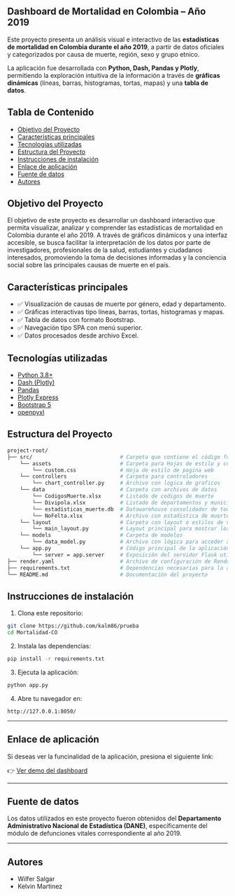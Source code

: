 ## Dashboard de Mortalidad en Colombia – Año 2019
Este proyecto presenta un análisis visual e interactivo de las **estadísticas de mortalidad en Colombia durante el año 2019**, a partir de datos oficiales y categorizados por causa de muerte, región, sexo y grupo etnico.

La aplicación fue desarrollada con **Python, Dash, Pandas y Plotly**, permitiendo la exploración intuitiva de la información a través de **gráficas dinámicas** (líneas, barras, histogramas, tortas, mapas) y una **tabla de datos**.

## Tabla de Contenido

- [Objetivo del Proyecto](#objetivo-del-proyecto)
- [Características principales](#características-principales)
- [Tecnologías utilizadas](#tecnologías-utilizadas)
- [Estructura del Proyecto](#estructura-del-proyecto)
- [Instrucciones de instalación](#instrucciones-de-instalación)
- [Enlace de aplicación](#enlace-de-aplicación)
- [Fuente de datos](#fuente-de-datos)
- [Autores](#autores)

## Objetivo del Proyecto
El objetivo de este proyecto es desarrollar un dashboard interactivo que permita visualizar, analizar y comprender las estadísticas de mortalidad en Colombia durante el año 2019. A través de gráficos dinámicos y una interfaz accesible, se busca facilitar la interpretación de los datos por parte de investigadores, profesionales de la salud, estudiantes y ciudadanos interesados, promoviendo la toma de decisiones informadas y la conciencia social sobre las principales causas de muerte en el país.

## Características principales

- ✅ Visualización de causas de muerte por género, edad y departamento.
- ✅ Gráficas interactivas tipo líneas, barras, tortas, histogramas y mapas.
- ✅ Tabla de datos con formato Bootstrap.
- ✅ Navegación tipo SPA con menú superior.
- ✅ Datos procesados desde archivo Excel.

## Tecnologías utilizadas

- [Python 3.8+](https://www.python.org/)
- [Dash (Plotly)](https://dash.plotly.com/)
- [Pandas](https://pandas.pydata.org/)
- [Plotly Express](https://plotly.com/python/plotly-express/)
- [Bootstrap 5](https://getbootstrap.com/)
- [openpyxl](https://openpyxl.readthedocs.io/)

## Estructura del Proyecto
```bash
project-root/
├── src/                            # Carpeta que contiene el código fuente
    └── assets                      # Carpeta para Hojas de estilo y codigos en javascript
        └── custom.css              # Hoja de estilo de pagina web
    └── controllers                 # Carpeta para controladores
        └── chart_controller.py     # Archivo con logica de graficos
    └── data                        # Carpeta con archivos de datos
        └── CodigosMuerte.xlsx      # Listado de codigos de muerte
        └── Divipola.xlsx           # Listado de departamentos y municipios
        └── estadisticas_muerte.db  # Datawarehouse consolidador de todos los archivos de Excel
        └── NoFelta.xlsx            # Archivo con estadistica de muertes no fetales
    └── layout                      # Carpeta con layout o estilos de vista
        └── main_layout.py          # Layout principal para mostrar los graficos e información
    └── models                      # Carpeta de modelos
        └── data_model.py           # Archivo con lógica para acceder a los datos
    └── app.py                      # Código principal de la aplicación Dash
        └── server = app.server     # Exposición del servidor Flask utilizado por Dash
├── render.yaml                     # Archivo de configuración de Render
├── requirements.txt                # Dependencias necesarias para la aplicación
└── README.md                       # Documentación del proyecto
```
## Instrucciones de instalación

1. Clona este repositorio:
```bash
git clone https://github.com/kalm86/prueba
cd Mortalidad-CO
```

2. Instala las dependencias:
```bash
pip install -r requirements.txt
```

3. Ejecuta la aplicación:
```bash
python app.py
```

4. Abre tu navegador en:
```
http://127.0.0.1:8050/
```

---

## Enlace de aplicación

Si deseas ver la funcinalidad de la aplicación, presiona el siguiente link:

👉 [Ver demo del dashboard](https://prueba-bce6.onrender.com/line)

---

## Fuente de datos

Los datos utilizados en este proyecto fueron obtenidos del **Departamento Administrativo Nacional de Estadística (DANE)**, específicamente del módulo de defunciones vitales correspondiente al año 2019.

---

## Autores

- Wilfer Salgar
- Kelvin Martinez
